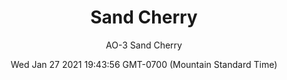 ---
category: "wall-covering"
date: Wed Jan 27 2021 19:43:56 GMT-0700 (Mountain Standard Time)
description: "null"
designer: "Amy Ouradnik"
href: "https://www.areaenvironments.com/amyouradnik"
image_primary: "./img/AO+Sand+Cherry+Art+WEB.jpg"
image_secondary: "./img/AO+Sand+Cherry+Interior+WEB.jpg"
image_thumb: "./img/Amy+Ouradnik.png"
manufacturer: "Area Environments"
slug: "/manufacturers/area-environments/wall-covering/sand-cherry"
slug_destination: area-environments,
subtitle: "AO-3 Sand Cherry"
tags:
  - "area-environments"
  - "wall-covering"
title: "Sand Cherry"
---